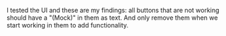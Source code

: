 I tested the UI and these are my findings:
all buttons that are not working should have a "(Mock)" in them as text. And only remove them when we start working in them to add functionality.